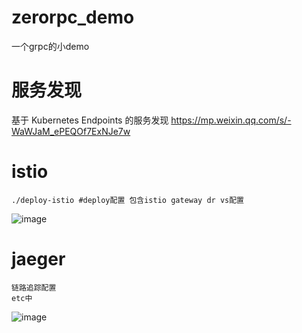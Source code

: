 # zerorpc_demo
一个grpc的小demo
# 服务发现
基于 Kubernetes Endpoints 的服务发现
https://mp.weixin.qq.com/s/-WaWJaM_ePEQOf7ExNJe7w
# istio
```
./deploy-istio #deploy配置 包含istio gateway dr vs配置
```
![image](https://github.com/david966524/zerorpc_demo/assets/121029437/3157c782-fafc-40a3-9ec4-4b9c3583332e)

# jaeger
```
链路追踪配置
etc中
```

![image](https://github.com/david966524/zerorpc_demo/assets/121029437/51677fa6-1510-42f8-9320-96aef81eb411)
